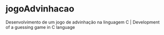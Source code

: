# jogoAdvinhacao
Desenvolvimento de um jogo de advinhação na linguagem C | Development of a guessing game in C language
